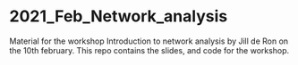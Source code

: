 # 2021_Feb_Network_analysis

Material for the workshop Introduction to network analysis by Jill de Ron on the 10th february. This repo contains the slides, and code for the workshop.
